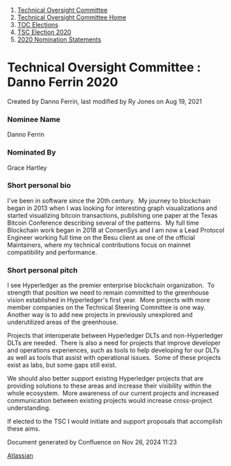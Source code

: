 1. [Technical Oversight Committee](index.html)
2. [Technical Oversight Committee Home](Technical-Oversight-Committee-Home_21430274.html)
3. [TOC Elections](TOC-Elections_21448771.html)
4. [TSC Election 2020](TSC-Election-2020_21434260.html)
5. [2020 Nomination Statements](2020-Nomination-Statements_21451712.html)

# Technical Oversight Committee : Danno Ferrin 2020

Created by Danno Ferrin, last modified by Ry Jones on Aug 19, 2021

### Nominee Name

Danno Ferrin

### Nominated By

Grace Hartley

### Short personal bio

I've been in software since the 20th century.  My journey to blockchain began in 2013 when I was looking for interesting graph visualizations and started visualizing bitcoin transactions, publishing one paper at the Texas Bitcoin Conference describing several of the patterns.  My full time Blockchain work began in 2018 at ConsenSys and I am now a Lead Protocol Engineer working full time on the Besu client as one of the official Maintainers, where my technical contributions focus on mainnet compatibility and performance.

### Short personal pitch

I see Hyperledger as the premier enterprise blockchain organization.  To strength that position we need to remain committed to the greenhouse vision established in Hyperledger's first year.  More projects with more member companies on the Technical Steering Committee is one way. Another way is to add new projects in previously unexplored and underutilized areas of the greenhouse. 

Projects that interoperate between Hyperledger DLTs and non-Hyperledger DLTs are needed.  There is also a need for projects that improve developer and operations experiences, such as tools to help developing for our DLTs as well as tools that assist with operational issues.  Some of these projects exist as labs, but some gaps still exist.

We should also better support existing Hyperledger projects that are providing solutions to these areas and increase their visibility within the whole ecosystem.  More awareness of our current projects and increased communication between existing projects would increase cross-project understanding.  

If elected to the TSC I would initiate and support proposals that accomplish these aims.

Document generated by Confluence on Nov 26, 2024 11:23

[Atlassian](http://www.atlassian.com/)

